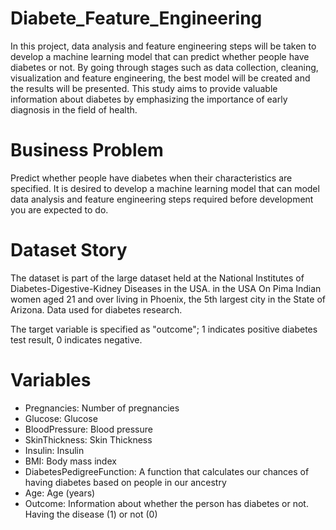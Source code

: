 # Diabete_Feature_Engineering
In this project, data analysis and feature engineering steps will be taken to develop a machine learning model that can predict whether people have diabetes or not. By going through stages such as data collection, cleaning, visualization and feature engineering, the best model will be created and the results will be presented. This study aims to provide valuable information about diabetes by emphasizing the importance of early diagnosis in the field of health.

# Business Problem
Predict whether people have diabetes when their characteristics are specified.
It is desired to develop a machine learning model that can model
data analysis and feature engineering steps required before development
you are expected to do.

# Dataset Story
The dataset is part of the large dataset held at the National Institutes of Diabetes-Digestive-Kidney Diseases in the USA. in the USA
On Pima Indian women aged 21 and over living in Phoenix, the 5th largest city in the State of Arizona.
Data used for diabetes research.

The target variable is specified as "outcome"; 1 indicates positive diabetes test result, 0 indicates negative.

# Variables
* Pregnancies: Number of pregnancies
* Glucose: Glucose
* BloodPressure: Blood pressure
* SkinThickness: Skin Thickness
* Insulin: Insulin
* BMI: Body mass index
* DiabetesPedigreeFunction: A function that calculates our chances of having diabetes based on people in our ancestry
* Age: Age (years)
* Outcome: Information about whether the person has diabetes or not. Having the disease (1) or not (0)

